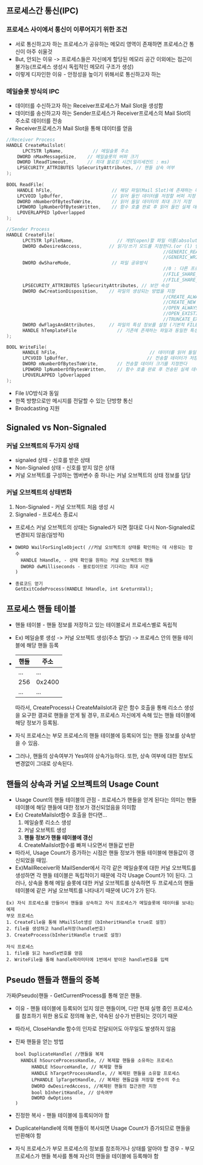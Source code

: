 ## 프로세스간 통신(IPC)

### 프로세스 사이에서 통신이 이루어지기 위한 조건

- 서로 통신하고자 하는 프로세스가 공유하는 메모리 영역이 존재하면 프로세스간 통신이 아주 쉬울것
- But, 안되는 이유 -> 프로세스들은 자신에게 할당된 메모리 공간 이외에는 접근이 불가능(프로세스 생성시 독립적인 메모리 구조가 생성)
- 이렇게 디자인한 이유 - 안정성을 높이기 위해서로 통신하고자 하는 

### 메일슬롯 방식의 IPC

- 데이터를 수신하고자 하는 Receiver프로세스가 Mail Slot을 생성함
- 데이터를 송신하고자 하는 Sender프로세스가 Receiver프로세스의 Mail Slot의 주소로 데이터를 전송
- Receiver프로세스가 Mail Slot을 통해 데이터를 얻음

```c++
//Receiver Process
HANDLE CreateMailslot(
	  LPCTSTR lpName,           // 메일슬롯 주소
    DWORD nMaxMessageSize,    // 메일슬롯의 버퍼 크기
    DWORD lReadTimeout,       // 최대 블로킹 시간(밀리세컨드 : ms) 
    LPSECURITY_ATTRIBUTES lpSecurityAttributes, // 핸들 상속 여부
);
  
BOOL ReadFile(
    HANDLE hFile,                      // 해당 파일(Mail Slot)에 존재하는 데이터를 읽어들인다
    LPCVOID lpBuffer,                  // 읽어 들인 데이터를 저장할 버퍼 지정
    DWORD nNumberOfBytesToWrite,       // 읽어 들일 데이터의 최대 크기 지정  
    LPDWORD lpNumberOfBytesWritten,    // 함수 호출 완료 후 읽어 들인 실제 데이터의 크기를 바이트 단위로 얻기 위한 변수의 주소 지정
    LPOVERLAPPED lpOverlapped
);
```

```c++
//Sender Process
HANDLE CreateFile(
      LPCTSTR lpFileName,                // 개방(open)할 파일 이름(absolute or relative path)
      DWORD dwDesiredAccess,          // 읽기/쓰기 모드를 지정한다.(or (l) 연산으로 결합)
                                                          //GENERIC_READ : 읽기 모드
                                                          //GENERIC_WRITE : 쓰기 모드
      DWORD dwShareMode,               // 파일 공유방식 
                                                          //0 : 다른 프로세스에 절대 공유 불가. 중복 개방 불가
                                                          //FILE_SHARE_READ : 다른 프로세스에서 동시 읽기 접근 가능
                                                          //FILE_SHARE_WRITE : 다른 프로세스에서 동기 쓰기 접근 가능
      LPSECURITY_ATTRIBUTES lpSecurityAttributes, // 보안 속성
      DWORD dwCreationDisposition,    // 파일의 생성되는 방법을 지정
                                                          //CREATE_ALWAYS : 항상 새 파일을 생성
                                                          //CREATE_NEW : 새 파일 생성, 같은 이름의 파일이 존재하면 생성 실패
                                                          //OPEN_ALWAYS : 기존 파일 개방. 없으면 생성
                                                          //OPEN_EXISTING : 기존 파일 개방, 존재하지 않으면 함수 호출 실패
                                                          //TRUNCATE_EXISTING : 기존 파일의 내용 지우고 개방.
      DWORD dwFlagsAndAttributes,     // 파일의 특성 정보를 설정 (기본적 FILE_ATTRIBUTE_NORMAL 사용)
      HANDLE hTemplateFile               // 기존에 존재하는 파일과 동일한 특성을 가지는 새 파일을 만들때 사용
);

BOOL WriteFile(
      HANDLE hFile,                                  // 데이터를 읽어 들일 파일을 지정(Mail Slot)
      LPCVOID lpBuffer,                             // 전송할 데이터가 저장되어 있는 버퍼 지정
      DWORD nNumberOfBytesToWrite,       // 전송할 데이터 크기를 지정한다  
      LPDWORD lpNumberOfBytesWritten,    // 함수 호출 완료 후 전송된 실제 데이터의 크기를 바이트 단위로 얻기 위한 변수의 주소 지정
      LPOVERLAPPED lpOverlapped
);
```

- File I/O방식과 동일
- 한쪽 방향으로만 메시지를 전달할 수 있는 단방향 통신
- Broadcasting 지원

## Signaled vs Non-Signaled

### 커널 오브젝트의 두가지 상태

- signaled 상태 - 신호를 받은 상태
- Non-Signaled 상태 - 신호를 받지 않은 상태
- 커널 오브젝트를 구성하는 멤버변수 중 하나는 커널 오브젝트의 상태 정보를 담당

### 커널 오브젝트의 상태변화

1. Non-Signaled - 커널 오브젝트 처음 생성 시
2. Signaled - 프로세스 종료시

- 프로세스 커널 오브젝트의 상태는 Signaled가 되면 절대로 다시 Non-Signaled로 변경되지 않음(일방적)

- ```
  DWORD WailForSingleObject( //커널 오브젝트의 상태를 확인하는 데 사용되는 함수
  	HANDLE hHandle, - 상태 확인을 원하는 커널 오브젝트의 핸들
    DWORD dwMilliseconds - 블로킹이므로 기다리는 최대 시간
  )
  ```

- ```
  종료코드 얻기
  GetExitCodeProcess(HANDLE hHandle, int &returnVal);
  ```

## 프로세스 핸들 테이블

- 핸들 테이블 - 핸들 정보를 저장하고 있는 테이블로서 프로세스별로 독립적

- Ex) 메일슬롯 생성 -> 커널 오브젝트 생성(주소 할당) -> 프로세스 안의 핸들 테이블에 해당 핸들 등록

- | 핸들 | 주소   |
  | ---- | ------ |
  | ...  | ...    |
  | 256  | 0x2400 |
  | ...  | ...    |

  따라서, CreateProcess나 CreateMailslot과 같은 함수 호출을 통해 리소스 생성을 요구한 결과로 핸들을 얻게 될 경우, 프로세스 자신에게 속해 있는 핸들 테이블에 해당 정보가 등록됨.

- 자식 프로세스는 부모 프로세스의 핸들 테이블에 등록되어 있는 핸들 정보를 상속받을 수 있음.

- 그러나, 핸들의 상속여부가 Yes여야 상속가능하다. 또한, 상속 여부에 대한 정보도 변경없이 그대로 상속된다.

## 핸들의 상속과 커널 오브젝트의 Usage Count

- Usage Count의 핸들 테이블의 관점 - 프로세스가 핸들을 얻게 된다는 의미는 핸들 테이블에 해당 핸들에 대한 정보가 갱신되었음을 의미함
- Ex) CreateMailslot함수 호출을 한다면...
  1. 메일슬롯 리소스 생성
  2. 커널 오브젝트 생성
  3. **핸들 정보가 핸들 테이블에 갱신**
  4. CreateMailslot함수를 빠져 나오면서 핸들값 반환
- 따라서, Usage Count가 증가하는 시점은 핸들 정보가 핸들 테이블에 핸들값이 갱신되었을 때임.
- Ex)MailReceiver와 MailSender에서 각각 같은 메일슬롯에 대한 커널 오브젝트를 생성하면 각 핸들 테이블은 독립적이기 때문에 각각 Usage Count가 1이 된다. 그러나, 상속을 통해 메일 슬롯에 대한 커널 오브젝트를 상속하면 두 프로세스의 핸들 테이블에 같은 커널 오브젝트를 나타내기 때문에 UC가 2가 된다.

```
Ex) 자식 프로세스를 만들어서 핸들을 상속하고 자식 프로세스가 메일슬롯에 데이터를 보내는 예제
부모 프로세스
1. CreateFile을 통해 hMailSlot생성 (bInheritHandle true로 설정)
2. file을 생성하고 handle저장(handle번호)
3. CreateProcess(bInheritHandle true로 설정)
  
자식 프로세스
1. file을 읽고 handle번호를 얻음
2. WriteFile을 통해 handle파라미터에 1번에서 받아온 handle번호를 입력
```

## Pseudo 핸들과 핸들의 중복

가짜(Pseudo)핸들 - GetCurrentProcess를 통해 얻은 핸들.

- 이유 - 핸들 테이블에 등록되어 있지 않은 핸들이며, 다만 현재 실행 중인 프로세스를 참조하기 위한 용도로 정의해 놓은, 약속된 상수가 반환되는 것이기 때문

- 따라서, CloseHandle 함수의 인자로 전달되어도 아무일도 발생하지 않음

- 진짜 핸들을 얻는 방법

  ```
  bool DuplicateHandle( //핸들을 복제
  	HANDLE hSourceProcessHandle, // 복제할 핸들을 소유하는 프로세스
    	HANDLE hSourceHandle, // 복제할 핸들
    	HANDLE hTargetProcessHandle, // 복제된 핸들을 소유할 프로세스
    	LPHANDLE lpTargetHandle, // 복제된 핸들값을 저장할 변수의 주소
    	DWORD dwDesiredAccess, //복제된 핸들의 접근권한 지정
    	bool bInheritHandle, // 상속여부
    	DWORD dwOptions
  )
  ```

- 진정한 복사 - 핸들 테이블에 등록되어야 함

- DuplicateHandle에 의해 핸들이 복사되면 Usage Count가 증가되므로 핸들을 반환해야 함

- 자식 프로세스가 부모 프로세스의 정보를 참조하거나 상태를 알아야 할 경우 - 부모 프로세스가 핸들 복사를 통해 자신의 핸들을 테이블에 등록해야 함